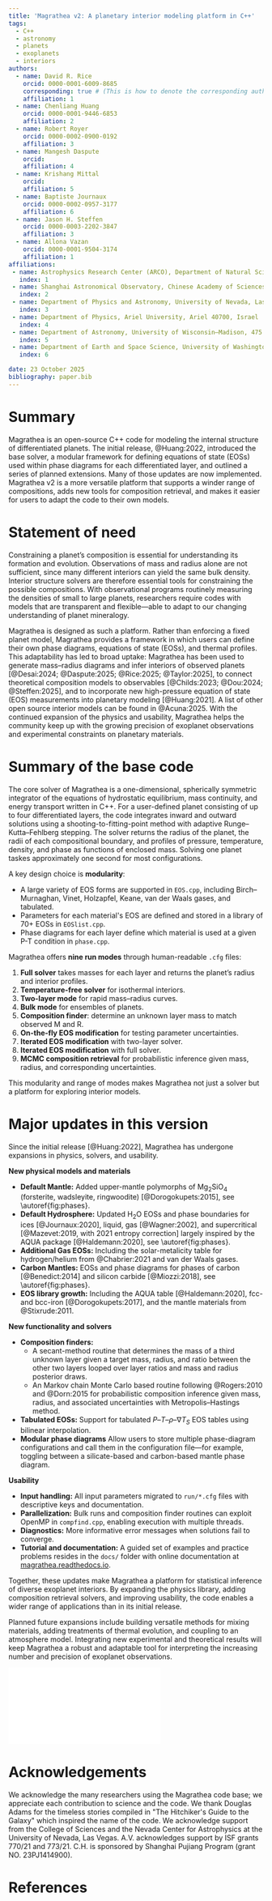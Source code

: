 ```yaml
---
title: 'Magrathea v2: A planetary interior modeling platform in C++'
tags:
  - C++
  - astronomy
  - planets
  - exoplanets
  - interiors
authors:
  - name: David R. Rice
    orcid: 0000-0001-6009-8685
    corresponding: true # (This is how to denote the corresponding author)
    affiliation: 1
  - name: Chenliang Huang
    orcid: 0000-0001-9446-6853
    affiliation: 2
  - name: Robert Royer
    orcid: 0000-0002-0900-0192
    affiliation: 3
  - name: Mangesh Daspute
    orcid: 
    affiliation: 4
  - name: Krishang Mittal
    orcid: 
    affiliation: 5
  - name: Baptiste Journaux
    orcid: 0000-0002-0957-3177
    affiliation: 6
  - name: Jason H. Steffen
    orcid: 0000-0003-2202-3847
    affiliation: 3
  - name: Allona Vazan
    orcid: 0000-0001-9504-3174
    affiliation: 1
affiliations:
 - name: Astrophysics Research Center (ARCO), Department of Natural Sciences, The Open University of Israel, Raanana 4353701, Israel
   index: 1
 - name: Shanghai Astronomical Observatory, Chinese Academy of Sciences, Shanghai 200030, People’s Republic of China
   index: 2
 - name: Department of Physics and Astronomy, University of Nevada, Las Vegas, 4505 South Maryland Parkway, Las Vegas, NV 89154, US
   index: 3
 - name: Department of Physics, Ariel University, Ariel 40700, Israel
   index: 4
 - name: Department of Astronomy, University of Wisconsin–Madison, 475 N. Charter Street, Madison, WI, 53706, USA
   index: 5
 - name: Department of Earth and Space Science, University of Washington, Seattle, WA 98195, United States
   index: 6 

date: 23 October 2025
bibliography: paper.bib
---
```


# Summary

Magrathea is an open-source C++ code for modeling the internal structure of differentiated planets. The initial release, @Huang:2022, introduced the base solver, a modular framework for defining equations of state (EOSs) used within phase diagrams for each differentiated layer, and outlined a series of planned extensions. Many of those updates are now implemented. Magrathea v2 is a more versatile platform that supports a winder range of compositions, adds new tools for composition retrieval, and makes it easier for users to adapt the code to their own models.


# Statement of need

Constraining a planet’s composition is essential for understanding its formation and evolution. Observations of mass and radius alone are not sufficient, since many different interiors can yield the same bulk density. Interior structure solvers are therefore essential tools for constraining the possible compositions. With observational programs routinely measuring the densities of small to large planets, researchers require codes with models that are transparent and flexible—able to adapt to our changing understanding of planet mineralogy. 

Magrathea is designed as such a platform. Rather than enforcing a fixed planet model, Magrathea provides a framework in which users can define their own phase diagrams, equations of state (EOSs), and thermal profiles. This adaptability has led to broad uptake: Magrathea has been used to generate mass–radius diagrams and infer interiors of observed planets [@Desai:2024; @Daspute:2025; @Rice:2025; @Taylor:2025], to connect theoretical composition models to observables [@Childs:2023; @Dou:2024; @Steffen:2025], and to incorporate new high-pressure equation of state (EOS) measurements into planetary modeling [@Huang:2021]. A list of other open source interior models can be found in @Acuna:2025. With the continued expansion of the physics and usability, Magrathea helps the community keep up with the growing precision of exoplanet observations and experimental constraints on planetary materials.

# Summary of the base code

The core solver of Magrathea is a one-dimensional, spherically symmetric integrator of the equations of hydrostatic equilibrium, mass continuity, and energy transport written in C++. For a user-defined planet consisting of up to four differentiated layers, the code integrates inward and outward solutions using a shooting-to-fitting-point method with adaptive Runge–Kutta–Fehlberg stepping. The solver returns the radius of the planet, the radii of each compositional boundary, and profiles of pressure, temperature, density, and phase as functions of enclosed mass. Solving one planet taskes approximately one second for most configurations.

A key design choice is **modularity**:

- A large variety of EOS forms are supported in `EOS.cpp`, including Birch–Murnaghan, Vinet, Holzapfel, Keane, van der Waals gases, and tabulated.
- Parameters for each material's EOS are defined and stored in a library of 70+ EOSs in `EOSlist.cpp`.
- Phase diagrams for each layer define which material is used at a given P-T condition in `phase.cpp`.

Magrathea offers **nine run modes** through human-readable `.cfg` files:  
1. **Full solver** takes masses for each layer and returns the planet’s radius and interior profiles.  
2. **Temperature-free solver** for isothermal interiors.  
3. **Two-layer mode** for rapid mass–radius curves.  
4. **Bulk mode** for ensembles of planets.  
5. **Composition finder**: determine an unknown layer mass to match observed M and R.  
6. **On-the-fly EOS modification** for testing parameter uncertainties.  
7. **Iterated EOS modification** with two-layer solver.  
8. **Iterated EOS modification** with full solver.  
9. **MCMC composition retrieval** for probabilistic inference given mass, radius, and corresponding uncertainties.  

This modularity and range of modes makes Magrathea not just a solver but a platform for exploring interior models.


# Major updates in this version

Since the initial release [@Huang:2022], Magrathea has undergone expansions in physics, solvers, and usability.

**New physical models and materials**

- **Default Mantle:** Added upper-mantle polymorphs of Mg$_2$SiO$_4$ (forsterite, wadsleyite, ringwoodite) [@Dorogokupets:2015], see \autoref{fig:phases}.
- **Default Hydrosphere:** Updated H$_2$O EOSs and phase boundaries for ices [@Journaux:2020], liquid, gas [@Wagner:2002], and supercritical [@Mazevet:2019, with 2021 entropy correction] largely inspired by the AQUA package [@Haldemann:2020], see \autoref{fig:phases}.
- **Additional Gas EOSs:** Including the solar-metalicity table for hydrogen/helium from @Chabrier:2021 and van der Waals gases.
- **Carbon Mantles:** EOSs and phase diagrams for phases of carbon [@Benedict:2014] and silicon carbide [@Miozzi:2018], see \autoref{fig:phases}.
- **EOS library growth:** Including the AQUA table [@Haldemann:2020], fcc- and bcc-iron [@Dorogokupets:2017], and the mantle materials from @Stixrude:2011.

**New functionality and solvers**

- **Composition finders:**  
  - A secant-method routine that determines the mass of a third unknown layer given a target mass, radius, and ratio between the other two layers looped over layer ratios and mass and radius posterior draws.
  - An Markov chain Monte Carlo based routine following @Rogers:2010 and @Dorn:2015 for probabilistic composition inference given mass, radius, and associated uncertainties with Metropolis–Hastings method.
- **Tabulated EOSs:** Support for tabulated $P$–$T$–$\rho$–$\nabla T_S$ EOS tables using bilinear interpolation.
- **Modular phase diagrams** Allow users to store multiple phase-diagram configurations and call them in the configuration file—for example, toggling between a silicate-based and carbon-based mantle phase diagram.

**Usability**

- **Input handling:** All input parameters migrated to `run/*.cfg` files with descriptive keys and documentation.
- **Parallelization:** Bulk runs and composition finder routines can exploit OpenMP in `compfind.cpp`, enabling execution with multiple threads.
- **Diagnostics:** More informative error messages when solutions fail to converge.
- **Tutorial and documentation:** A guided set of examples and practice problems resides in the `docs/` folder with online documentation at [magrathea.readthedocs.io](https://magrathea.readthedocs.io).

Together, these updates make Magrathea a platform for statistical inference of diverse exoplanet interiors. By expanding the physics library, adding composition retrieval solvers, and improving usability, the code enables a wider range of applications than in its initial release.  

Planned future expansions include building versatile methods for mixing materials, adding treatments of thermal evolution, and coupling to an atmosphere model. Integrating new experimental and theoretical results will keep Magrathea a robust and adaptable tool for interpreting the increasing number and precision of exoplanet observations.

![New phase diagrams in the code. Left, default hydrosphere compiled from many sources---A: low pressure ice/liquid [@Journaux:2020], B: ice-VII [@Bezacier:2014,@Sotin:2007], C: ice-X [@Grande:2022], D: IAPWS-95 liquid/gas [@Wagner:2002], E: supercritical [@Brown:2018], F: van der Waals gas, G: supercritical [@Mazevet:2019]. Center, default mantle with lower pressure Mg$_2$SiO$_4$ phases. Right, carbon phase diagram in dark and SiC phase diagram in light grey. On each plot is shown the P-T conditions inside a 100% composition planet of one Earth-mass with two or three different outer temperatures. The density inside of the planet is shown by each plot's colorbar and the radius of the planet is denoted in the legend. \label{fig:phases}](phase_panels.pdf)


# Acknowledgements

We acknowledge the many researchers using the Magrathea code base; we appreciate each contribution to science and the code. We thank Douglas Adams for the timeless stories compiled in "The Hitchiker's Guide to the Galaxy" which inspired the name of the code. We acknowledge support from the College of Sciences and the Nevada Center for Astrophysics at the University of Nevada, Las Vegas. A.V. acknowledges support by ISF grants 770/21 and 773/21. C.H. is sponsored by Shanghai Pujiang Program (grant NO. 23PJ1414900).

# References
